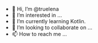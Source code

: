 - 👋 Hi, I’m @truelena
- 👀 I’m interested in ...
- 🌱 I’m currently learning Kotlin.
- 💞️ I’m looking to collaborate on ...
- 📫 How to reach me ...

<!---
truelena/truelena is a ✨ special ✨ repository because its `README.md` (this file) appears on your GitHub profile.
You can click the Preview link to take a look at your changes.
--->
